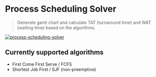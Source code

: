 # Process Scheduling Solver
> Generate gantt chart and calculate TAT (turnaround time) and WAT (waiting time) based on the algorithms.

[![process-scheduling-solver](https://user-images.githubusercontent.com/19908657/117412104-f4872080-af46-11eb-81f1-1171c80aea28.png)](https://boonsuen.com/process-scheduling-solver/)

## Currently supported algorithms
- First Come First Serve / FCFS
- Shortest Job First / SJF (non-preemptive)
